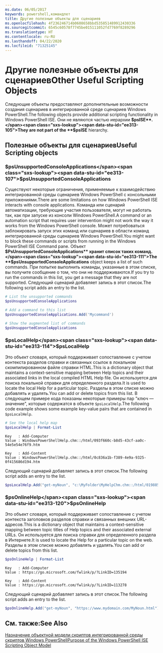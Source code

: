 ```yaml
---
ms.date: 06/05/2017
keywords: powershell,командлет
title: Другие полезные объекты для сценариев
ms.openlocfilehash: 4f236246714b0608658bbd535851489912430336
ms.sourcegitcommit: 6545c60578f7745be015111052fd7769f8289296
ms.translationtype: HT
ms.contentlocale: ru-RU
ms.lasthandoff: 04/22/2020
ms.locfileid: "71325145"
---
```

# <a name="other-useful-scripting-objects"></a><span data-ttu-id="ee313-103">Другие полезные объекты для сценариев</span><span class="sxs-lookup"><span data-stu-id="ee313-103">Other Useful Scripting Objects</span></span>

<span data-ttu-id="ee313-104">Следующие объекты предоставляют дополнительные возможности создания сценариев в интегрированной среде сценариев Windows PowerShell.</span><span class="sxs-lookup"><span data-stu-id="ee313-104">The following objects provide additional scripting functionality in Windows PowerShell ISE.</span></span> <span data-ttu-id="ee313-105">Они не являются частью иерархии **$psISE**.</span><span class="sxs-lookup"><span data-stu-id="ee313-105">They are not part of the **$psISE** hierarchy.</span></span>

## <a name="useful-scripting-objects"></a><span data-ttu-id="ee313-106">Полезные объекты для сценариев</span><span class="sxs-lookup"><span data-stu-id="ee313-106">Useful Scripting objects</span></span>

### <a name="psunsupportedconsoleapplications"></a><span data-ttu-id="ee313-107">$psUnsupportedConsoleApplications</span><span class="sxs-lookup"><span data-stu-id="ee313-107">$psUnsupportedConsoleApplications</span></span>

<span data-ttu-id="ee313-108">Существуют некоторые ограничения, применяемые к взаимодействию интегрированной среды сценариев Windows PowerShell с консольными приложениями.</span><span class="sxs-lookup"><span data-stu-id="ee313-108">There are some limitations on how Windows PowerShell ISE interacts with console applications.</span></span> <span data-ttu-id="ee313-109">Команда или сценарий автоматизации, требующие участия пользователя, могут не работать так, как при запуске из консоли Windows PowerShell.</span><span class="sxs-lookup"><span data-stu-id="ee313-109">A command or an automation script that requires user intervention might not work the way it works from the Windows PowerShell console.</span></span> <span data-ttu-id="ee313-110">Может потребоваться заблокировать запуск этих команд или сценариев в области команд интегрированной среды сценариев Windows PowerShell.</span><span class="sxs-lookup"><span data-stu-id="ee313-110">You might want to block these commands or scripts from running in the Windows PowerShell ISE Command pane.</span></span> <span data-ttu-id="ee313-111">Объект **$PsUnsupportedConsoleApplications** хранит список таких команд.</span><span class="sxs-lookup"><span data-stu-id="ee313-111">The **$psUnsupportedConsoleApplications** object keeps a list of such commands.</span></span> <span data-ttu-id="ee313-112">При попытке выполнить команды, указанные в этом списке, вы получите сообщение о том, что они не поддерживаются.</span><span class="sxs-lookup"><span data-stu-id="ee313-112">If you try to run the commands in this list, you get a message that they are not supported.</span></span> <span data-ttu-id="ee313-113">Следующий сценарий добавляет запись в этот список.</span><span class="sxs-lookup"><span data-stu-id="ee313-113">The following script adds an entry to the list.</span></span>

```powershell
# List the unsupported commands
$psUnsupportedConsoleApplications

# Add a command to this list
$psUnsupportedConsoleApplications.Add('Mycommand')

# Show the augmented list of commands
$psUnsupportedConsoleApplications
```

### <a name="pslocalhelp"></a><span data-ttu-id="ee313-114">$psLocalHelp</span><span class="sxs-lookup"><span data-stu-id="ee313-114">$psLocalHelp</span></span>

<span data-ttu-id="ee313-115">Это объект словаря, который поддерживает сопоставление с учетом контекста разделов справки и связанных ссылок в локальном скомпилированном файле справки HTML.</span><span class="sxs-lookup"><span data-stu-id="ee313-115">This is a dictionary object that maintains a context-sensitive mapping between Help topics and their associated links in the local compiled HTML Help file.</span></span> <span data-ttu-id="ee313-116">Он используется для поиска локальной справки для определенного раздела.</span><span class="sxs-lookup"><span data-stu-id="ee313-116">It is used to locate the local Help for a particular topic.</span></span> <span data-ttu-id="ee313-117">Разделы в этом списке можно добавлять и удалять.</span><span class="sxs-lookup"><span data-stu-id="ee313-117">You can add or delete topics from this list.</span></span> <span data-ttu-id="ee313-118">В следующем примере кода показаны некоторые примеры пар "ключ —значение", которые содержатся в объекте `$psLocalHelp`.</span><span class="sxs-lookup"><span data-stu-id="ee313-118">The following code example shows some example key-value pairs that are contained in `$psLocalHelp`.</span></span>

```powershell
# See the local help map
$psLocalHelp | Format-List
```

```output
Key   : Add-Computer
Value : WindowsPowerShellHelp.chm::/html/093f660c-b8d5-43cf-aa0c-54e5e54e76f9.htm

Key   : Add-Content
Value : WindowsPowerShellHelp.chm::/html/0c836a1b-f389-4e9a-9325-0f415686d194.htm
```

<span data-ttu-id="ee313-119">Следующий сценарий добавляет запись в этот список.</span><span class="sxs-lookup"><span data-stu-id="ee313-119">The following script adds an entry to the list.</span></span>

```powershell
$psLocalHelp.Add("get-myNoun", "c:\MyFolder\MyHelpChm.chm::/html/0198854a-1298-57ae-aa0c-87b5e5a84712.htm")
```

### <a name="psonlinehelp"></a><span data-ttu-id="ee313-120">$psOnlineHelp</span><span class="sxs-lookup"><span data-stu-id="ee313-120">$psOnlineHelp</span></span>

<span data-ttu-id="ee313-121">Это объект словаря, который поддерживает сопоставление с учетом контекста заголовков разделов справки и связанных внешних URL-адресов.</span><span class="sxs-lookup"><span data-stu-id="ee313-121">This is a dictionary object that maintains a context-sensitive mapping between topic titles of Help topics and their associated external URLs.</span></span> <span data-ttu-id="ee313-122">Он используется для поиска справки для определенного раздела в Интернете.</span><span class="sxs-lookup"><span data-stu-id="ee313-122">It is used to locate the Help for a particular topic on the web.</span></span> <span data-ttu-id="ee313-123">Разделы в этом списке можно добавлять и удалять.</span><span class="sxs-lookup"><span data-stu-id="ee313-123">You can add or delete topics from this list.</span></span>

```powershell
$psOnlineHelp | Format-List
```

```output
Key   : Add-Computer
Value : https://go.microsoft.com/fwlink/p/?LinkID=135194

Key   : Add-Content
Value : https://go.microsoft.com/fwlink/p/?LinkID=113278
```

<span data-ttu-id="ee313-124">Следующий сценарий добавляет запись в этот список.</span><span class="sxs-lookup"><span data-stu-id="ee313-124">The following script adds an entry to the list.</span></span>

```powershell
$psOnlineHelp.Add("get-myNoun", "https://www.mydomain.com/MyNoun.html")
```

## <a name="see-also"></a><span data-ttu-id="ee313-125">См. также:</span><span class="sxs-lookup"><span data-stu-id="ee313-125">See Also</span></span>

[<span data-ttu-id="ee313-126">Назначение объектной модели скриптов интегрированной среды скриптов Windows PowerShell</span><span class="sxs-lookup"><span data-stu-id="ee313-126">Purpose of the Windows PowerShell ISE Scripting Object Model</span></span>](../components/ise/object-model/Purpose-of-the-Windows-PowerShell-ISE-Scripting-Object-Model.md)
